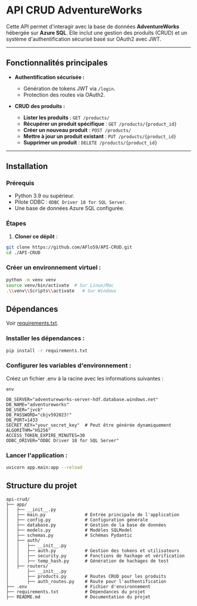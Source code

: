# **API CRUD AdventureWorks**

Cette API permet d'interagir avec la base de données **AdventureWorks** hébergée sur **Azure SQL**. Elle inclut une gestion des produits (CRUD) et un système d'authentification sécurisé basé sur OAuth2 avec JWT.

---

## **Fonctionnalités principales**

- **Authentification sécurisée :**
  - Génération de tokens JWT via `/login`.
  - Protection des routes via OAuth2.

- **CRUD des produits :**
  - **Lister les produits** : `GET /products/`
  - **Récupérer un produit spécifique** : `GET /products/{product_id}`
  - **Créer un nouveau produit** : `POST /products/`
  - **Mettre à jour un produit existant** : `PUT /products/{product_id}`
  - **Supprimer un produit** : `DELETE /products/{product_id}`

---

## **Installation**

### **Prérequis**
- Python 3.9 ou supérieur.
- Pilote ODBC : `ODBC Driver 18 for SQL Server`.
- Une base de données Azure SQL configurée.

### **Étapes**

1. **Cloner ce dépôt** :

```bash
git clone https://github.com/AFlo59/API-CRUD.git
cd ./API-CRUD
```

### Créer un environnement virtuel :

```bash
python -m venv venv
source venv/bin/activate  # Sur Linux/Mac
.\\venv\\Scripts\\activate   # Sur Windows
```
## Dépendances
Voir [requirements.txt](requirements.txt).

### Installer les dépendances :

```bash
pip install -r requirements.txt
```
### Configurer les variables d'environnement :
   Créez un fichier .env à la racine avec les informations suivantes :

```
env

DB_SERVER="adventureworks-server-hdf.database.windows.net"
DB_NAME="adventureworks"
DB_USER="jvcb"
DB_PASSWORD="cbjv592023!"
DB_PORT=1433
SECRET_KEY="your_secret_key"  # Peut être générée dynamiquement
ALGORITHM="HS256"
ACCESS_TOKEN_EXPIRE_MINUTES=30
ODBC_DRIVER="ODBC Driver 18 for SQL Server"
```
### Lancer l'application :

```bash
uvicorn app.main:app --reload
```

## Structure du projet

```
api-crud/
├── app/
│   ├── __init__.py
│   ├── main.py               # Entrée principale de l'application
│   ├── config.py             # Configuration générale
│   ├── database.py           # Gestion de la base de données
│   ├── models.py             # Modèles SQLModel
│   ├── schemas.py            # Schémas Pydantic
│   ├── auth/
│   │   ├── __init__.py
│   │   ├── auth.py           # Gestion des tokens et utilisateurs
│   │   ├── security.py       # Fonctions de hachage et vérification
│   │   ├── temp_hash.py      # Génération de hachages de test
│   ├── routers/
│       ├── __init__.py
│       ├── products.py       # Routes CRUD pour les produits
│       ├── auth_routes.py    # Route pour l'authentification
├── .env                      # Fichier d'environnement
├── requirements.txt          # Dépendances du projet
├── README.md                 # Documentation du projet

```